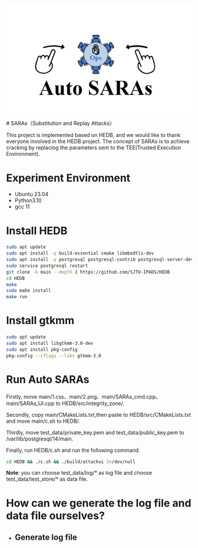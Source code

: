 <div align=center>
<img src="https://github.com/Krismilek/SARAs/blob/main/main/2.png"/>
</div>
# SARAs（Substitution and Replay Attacks）

This project is implemented based on HEDB, and we would like to thank everyone involved in the HEDB project. The concept of SARAs is to achieve cracking by replacing the parameters sent to the TEE(Trusted Execution Environment).

# Experiment Environment

-  Ubuntu 23.04
- Python3.10
- gcc 11

# Install HEDB

```bash
sudo apt update
sudo apt install -y build-essential cmake libmbedtls-dev
sudo apt install -y postgresql postgresql-contrib postgresql-server-dev-all
sudo service postgresql restart
git clone -b main --depth 1 https://github.com/SJTU-IPADS/HEDB
cd HEDB
make
sudo make install
make run
```

# Install gtkmm

```bash
sudo apt update
sudo apt install libgtkmm-3.0-dev
sudo apt install pkg-config
pkg-config --cflags --libs gtkmm-3.0
```

# Run Auto SARAs

Firstly, move main/1.css、main/2.png、main/SARAs_cmd.cpp、main/SARAs_UI.cpp to HEDB/src/integrity_zone/.

Secondly, copy main/CMakeLists.txt,then paste to HEDB/src/CMakeLists.txt and move main/c.sh to HEDB/.

Thirdly, move test_data/private_key.pem and test_data/public_key.pem to /var/lib/postgresql/14/main.

Finally, run HEDB/c.sh and run the following command.

```bash
cd HEDB && ./c.sh && ./build/attackui 2>/dev/null
```

**Note**: you can choose test_data/log/* as log file and choose test_data/test_store/* as data file.

# How can we generate the log file and data file ourselves?

- ## Generate log file

